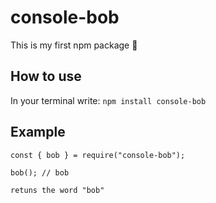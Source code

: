 # console-bob

This is my first npm package 🐙

## How to use

In your terminal write: `npm install console-bob`

## Example

    const { bob } = require("console-bob");

    bob(); // bob

    retuns the word "bob"
